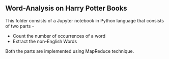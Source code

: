 ## Word-Analysis on Harry Potter Books

This folder consists of a Jupyter notebook in Python language that consists of two parts - 

-  Count the number of occurrences of a word
-  Extract the non-English Words

Both the parts are implemented using MapReduce technique.
